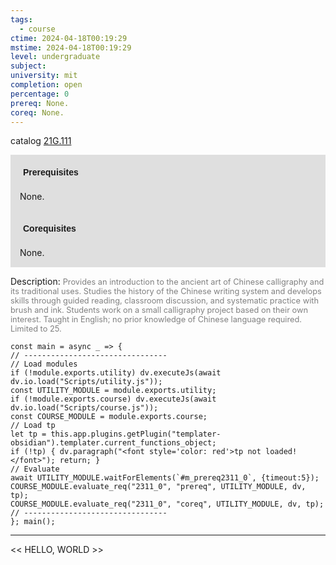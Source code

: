 ```yaml
---
tags:
  - course
ctime: 2024-04-18T00:19:29
mstime: 2024-04-18T00:19:29
level: undergraduate
subject: 
university: mit
completion: open
percentage: 0
prereq: None.
coreq: None.
---
```


catalog [21G.111](http://student.mit.edu/catalog/m21Ga.html#21G.111)

<span style="display: block; padding: 15px; background-color: rgb(100, 100, 100, 0.2);"><font id="m_prereq2311_0" style="display: block; font-family: Arial, sans-serif; font-weight: bold; padding: 5px">Prerequisites</font><br><span id="prereq2311_0">None.</span></span>
<span style="display: block; padding: 15px; background-color: rgb(100, 100, 100, 0.2);"><font id="m_coreq2311_0" style="display: block; font-family: Arial, sans-serif; font-weight: bold; padding: 5px">Corequisites</font><br><span id="coreq2311_0">None.</span></span>

<font style="">Description:</font>
<font style="color: grey; font-size: 0.8rem;">Provides an introduction to the ancient art of Chinese calligraphy and its traditional uses. Studies the history of the Chinese writing system and develops skills through guided reading, classroom discussion, and systematic practice with brush and ink. Students work on a small calligraphy project based on their own interest. Taught in English; no prior knowledge of Chinese language required. Limited to 25.</font>

```dataviewjs
const main = async _ => {
// --------------------------------
// Load modules
if (!module.exports.utility) dv.executeJs(await dv.io.load("Scripts/utility.js"));
const UTILITY_MODULE = module.exports.utility;
if (!module.exports.course) dv.executeJs(await dv.io.load("Scripts/course.js"));
const COURSE_MODULE = module.exports.course;
// Load tp
let tp = this.app.plugins.getPlugin("templater-obsidian").templater.current_functions_object;
if (!tp) { dv.paragraph("<font style='color: red'>tp not loaded!</font>"); return; }
// Evaluate
await UTILITY_MODULE.waitForElements(`#m_prereq2311_0`, {timeout:5});
COURSE_MODULE.evaluate_req("2311_0", "prereq", UTILITY_MODULE, dv, tp);
COURSE_MODULE.evaluate_req("2311_0", "coreq", UTILITY_MODULE, dv, tp);
// --------------------------------
}; main();
```

---

<< HELLO, WORLD >>
